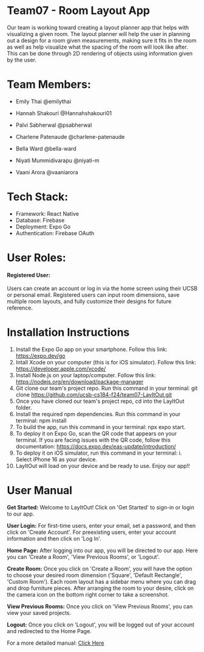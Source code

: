 # Team07 - Room Layout App

Our team is working toward creating a layout planner app that helps with visualizing a given room. The layout planner will help the user in planning out a design for a room given measurements, making sure it fits in the room as well as help visualize what the spacing of the room will look like after. This can be done through 2D rendering of objects using information given by the user.

# Team Members:
* Emily Thai @emilythai
  
* Hannah Shakouri @Hannahshakouri01
* Palvi Sabherwal @psabherwal
* Charlene Patenaude @charlene-patenaude
* Bella Ward @bella-ward
* Niyati Mummidivarapu @niyati-m
* Vaani Arora @vaaniarora

# Tech Stack:
* Framework: React Native
* Database: Firebase
* Deployment: Expo Go
* Authentication: Firebase OAuth 

# User Roles:
#### Registered User:
Users can create an account or log in via the home screen using their UCSB or personal email. Registered users can input room dimensions, save multiple room layouts, and fully customize their designs for future reference.

# Installation Instructions
1. Install the Expo Go app on your smartphone. Follow this link: https://expo.dev/go
2. Intall Xcode on your computer (this is for iOS simulator). Follow this link: https://developer.apple.com/xcode/
3. Install Node.js on your laptop/computer. Follow this link: https://nodejs.org/en/download/package-manager
4. Git clone our team's project repo. Run this command in your terminal: git clone https://github.com/ucsb-cs184-f24/team07-LayItOut.git
5. Once you have cloned our team's project repo, cd into the LayItOut folder.
6. Install the required npm dependencies. Run this command in your terminal: npm install
7. To build the app, run this command in your terminal: npx expo start.
8. To deploy it on Expo Go, scan the QR code that appears on your terminal. If you are facing issues with the QR code, follow this documentation: https://docs.expo.dev/eas-update/introduction/
9. To deploy it on iOS simulator, run this command in your terminal: i. Select iPhone 16 as your device.
11. LayItOut will load on your device and be ready to use. Enjoy our app!!

# User Manual
**Get Started:** Welcome to LayItOut! Click on 'Get Started' to sign-in or login to our app.

**User Login:** For first-time users, enter your email, set a password, and then click on 'Create Account'. For preexisting users, enter your account information and then click on 'Log In'.

**Home Page:** After logging into our app, you will be directed to our app. Here you can 'Create a Room', 'View Previous Rooms', or 'Logout'. 

**Create Room:** Once you click on 'Create a Room', you will have the option to choose your desired room dimension ('Square', 'Default Rectangle', 'Custom Room'). Each room layout has a sidebar menu where you can drag and drop furniture pieces. After arranging the room to your desire, click on the camera icon on the bottom right corner to take a screenshot. 

**View Previous Rooms:** Once you click on 'View Previous Rooms', you can view your saved projects. 

**Logout:** Once you click on 'Logout', you will be logged out of your account and redirected to the Home Page.

For a more detailed manual: [Click Here](https://github.com/ucsb-cs184-f24/team07-LayItOut/blob/main/docs/MANUAL.md)
